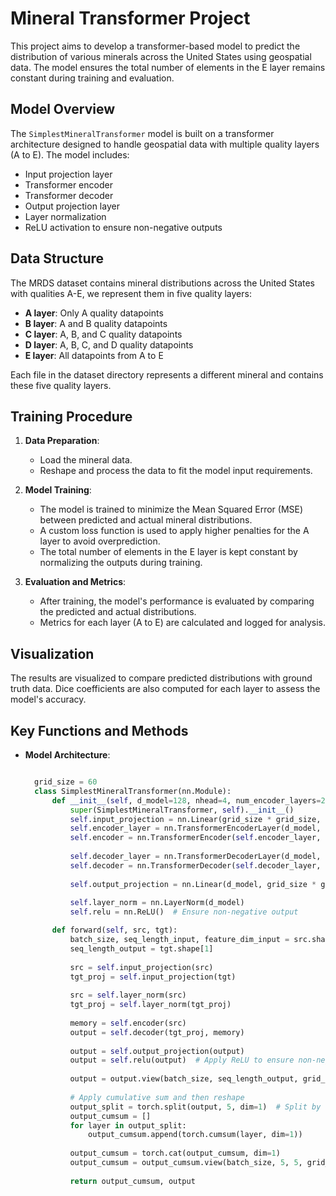 # Mineral Transformer Project

This project aims to develop a transformer-based model to predict the distribution of various minerals across the United States using geospatial data. The model ensures the total number of elements in the E layer remains constant during training and evaluation.

## Model Overview

The `SimplestMineralTransformer` model is built on a transformer architecture designed to handle geospatial data with multiple quality layers (A to E). The model includes:

- Input projection layer
- Transformer encoder
- Transformer decoder
- Output projection layer
- Layer normalization
- ReLU activation to ensure non-negative outputs

## Data Structure

The MRDS dataset contains mineral distributions across the United States with qualities A-E, we represent them in five quality layers:
- **A layer**: Only A quality datapoints
- **B layer**: A and B quality datapoints
- **C layer**: A, B, and C quality datapoints
- **D layer**: A, B, C, and D quality datapoints
- **E layer**: All datapoints from A to E

Each file in the dataset directory represents a different mineral and contains these five quality layers.

## Training Procedure

1. **Data Preparation**:
   - Load the mineral data.
   - Reshape and process the data to fit the model input requirements.

2. **Model Training**:
   - The model is trained to minimize the Mean Squared Error (MSE) between predicted and actual mineral distributions.
   - A custom loss function is used to apply higher penalties for the A layer to avoid overprediction.
   - The total number of elements in the E layer is kept constant by normalizing the outputs during training.

3. **Evaluation and Metrics**:
   - After training, the model's performance is evaluated by comparing the predicted and actual distributions.
   - Metrics for each layer (A to E) are calculated and logged for analysis.

## Visualization

The results are visualized to compare predicted distributions with ground truth data. Dice coefficients are also computed for each layer to assess the model's accuracy.

## Key Functions and Methods

- **Model Architecture**:
  ```python

    grid_size = 60
    class SimplestMineralTransformer(nn.Module):
        def __init__(self, d_model=128, nhead=4, num_encoder_layers=2, num_decoder_layers=2, dim_feedforward=512, dropout=0.1):
            super(SimplestMineralTransformer, self).__init__()
            self.input_projection = nn.Linear(grid_size * grid_size, d_model)
            self.encoder_layer = nn.TransformerEncoderLayer(d_model, nhead, dim_feedforward, dropout, activation='relu', batch_first=True)
            self.encoder = nn.TransformerEncoder(self.encoder_layer, num_encoder_layers)
            
            self.decoder_layer = nn.TransformerDecoderLayer(d_model, nhead, dim_feedforward, dropout, activation='relu', batch_first=True)
            self.decoder = nn.TransformerDecoder(self.decoder_layer, num_decoder_layers)
            
            self.output_projection = nn.Linear(d_model, grid_size * grid_size)
            
            self.layer_norm = nn.LayerNorm(d_model)
            self.relu = nn.ReLU()  # Ensure non-negative output

        def forward(self, src, tgt):
            batch_size, seq_length_input, feature_dim_input = src.shape
            seq_length_output = tgt.shape[1]
            
            src = self.input_projection(src)
            tgt_proj = self.input_projection(tgt)
            
            src = self.layer_norm(src)
            tgt_proj = self.layer_norm(tgt_proj)
            
            memory = self.encoder(src)
            output = self.decoder(tgt_proj, memory)
            
            output = self.output_projection(output)
            output = self.relu(output)  # Apply ReLU to ensure non-negative output
            
            output = output.view(batch_size, seq_length_output, grid_size, grid_size)
            
            # Apply cumulative sum and then reshape
            output_split = torch.split(output, 5, dim=1)  # Split by quality layers (5 each)
            output_cumsum = []
            for layer in output_split:
                output_cumsum.append(torch.cumsum(layer, dim=1))
            
            output_cumsum = torch.cat(output_cumsum, dim=1)
            output_cumsum = output_cumsum.view(batch_size, 5, 5, grid_size, grid_size)
            
            return output_cumsum, output
